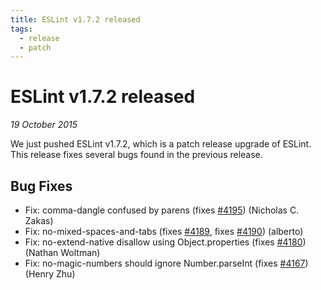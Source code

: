 ```yaml
---
title: ESLint v1.7.2 released
tags:
  - release
  - patch
---
```

# ESLint v1.7.2 released

_19 October 2015_

We just pushed ESLint v1.7.2, which is a patch release upgrade of ESLint. This release  fixes several bugs found in the previous release.










## Bug Fixes


* Fix: comma-dangle confused by parens (fixes [#4195](https://github.com/eslint/eslint/issues/4195)) (Nicholas C. Zakas)
* Fix: no-mixed-spaces-and-tabs (fixes [#4189](https://github.com/eslint/eslint/issues/4189), fixes [#4190](https://github.com/eslint/eslint/issues/4190)) (alberto)
* Fix: no-extend-native disallow using Object.properties (fixes [#4180](https://github.com/eslint/eslint/issues/4180)) (Nathan Woltman)
* Fix: no-magic-numbers should ignore Number.parseInt (fixes [#4167](https://github.com/eslint/eslint/issues/4167)) (Henry Zhu)

